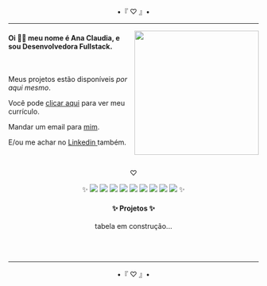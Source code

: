 <div>
  <p align="center">•『 ♡ 』•</p>
  <hr/>
  <a href="https://github.com/itscacauinpt"></a>
  <img width="250px" align="right" atl="good" src="https://media.giphy.com/media/11ISwbgCxEzMyY/giphy.gif">
  <h4>Oi 👋🏿 meu nome é Ana Claudia, e sou Desenvolvedora Fullstack.</h4>
  <br/>
  <p> Meus projetos estão disponíveis <i>por aqui mesmo</i>. </p>
  <p>Você pode <a href="https://github.com/itscacauinpt/itscacauinpt/blob/media/curriculo-anaclaudia.pdf" download="curriculo-anaclaudia" download>clicar aqui</a> para ver meu currículo. </p>
  <p>Mandar um email para <a href="anaclaudia.sza@outlook.com"> mim</a>. </p>
  <p>E/ou me achar no <a align="center" href="https://www.linkedin.com/in/anaclaudia-de-souza"> Linkedin </a> também. </p>
</div>
<br/>
<p align="center">♡</p>
<div align="center">
  ✨
  <img src="https://img.shields.io/badge/-Nodejs-black?style=flat-square&logo=nodedotjs">
  <img src="https://img.shields.io/badge/-JavaScript-black?style=flat-square&logo=javascript">
  <img src="https://img.shields.io/badge/-Typescript-black?style=flat-square&logo=typescript">
  <img src="https://img.shields.io/badge/-MySQL-black?style=flat-square&logo=mysql">
  <img src="https://img.shields.io/badge/-MongoDB-black?style=flat-square&logo=mongodb">
  <img src="https://img.shields.io/badge/-Prisma-black?style=flat-square&logo=prisma">
  <img src="https://img.shields.io/badge/-Docker-black?style=flat-square&logo=docker">
  <img src="https://img.shields.io/badge/-React-black?style=flat-square&logo=react">
  <img src="https://img.shields.io/badge/-TailwindCSS-black?style=flat-square&logo=tailwindcss">
  ✨
</div>
<!-- <img src="http://github-readme-streak-stats.herokuapp.com?user=itscacauinpt&theme=highcontrast&locale=pt-br" > -->
<div align="center">
  <h4> ✨ Projetos ✨ </h4>
<table>
  <p>tabela em construção...</p>
<!--   <tr>
     <td align="top">
      <h4 align="left">Nome - Projeto</h4>
      <p>
        <a href="#">Site</a>,
        <a href="#">GitHub Repo</a>
      </p>
      <p>Tecnologias...</p>
      <a href="#"><img width="250px" src="#./" alt="preview"/></a>
    </td>
    <tr/> -->
  </table>
</div>
<br/>
<hr/>
<p align="center">•『 ♡ 』•</p>
